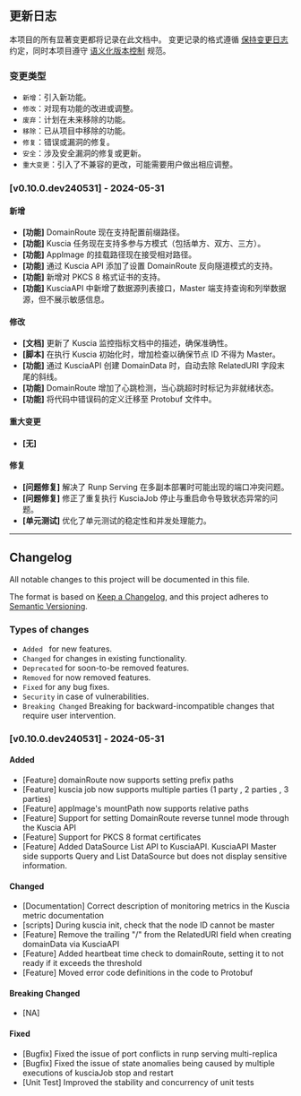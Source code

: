 ## 更新日志

本项目的所有显著变更都将记录在此文档中。
变更记录的格式遵循 [保持变更日志](https://keepachangelog.com/zh-CN/1.0.0/)
约定，同时本项目遵守 [语义化版本控制](https://semver.org/lang/zh-CN/spec/v2.0.0.html) 规范。

### 变更类型
- `新增`：引入新功能。
- `修改`：对现有功能的改进或调整。
- `废弃`：计划在未来移除的功能。
- `移除`：已从项目中移除的功能。
- `修复`：错误或漏洞的修复。
- `安全`：涉及安全漏洞的修复或更新。
- `重大变更`：引入了不兼容的更改，可能需要用户做出相应调整。

### [v0.10.0.dev240531] - 2024-05-31

#### 新增
- **[功能]** DomainRoute 现在支持配置前缀路径。
- **[功能]** Kuscia 任务现在支持多参与方模式（包括单方、双方、三方）。
- **[功能]** AppImage 的挂载路径现在接受相对路径。
- **[功能]** 通过 Kuscia API 添加了设置 DomainRoute 反向隧道模式的支持。
- **[功能]** 新增对 PKCS 8 格式证书的支持。
- **[功能]** KusciaAPI 中新增了数据源列表接口，Master 端支持查询和列举数据源，但不展示敏感信息。

#### 修改
- **[文档]** 更新了 Kuscia 监控指标文档中的描述，确保准确性。
- **[脚本]** 在执行 Kuscia 初始化时，增加检查以确保节点 ID 不得为 Master。
- **[功能]** 通过 KusciaAPI 创建 DomainData 时，自动去除 RelatedURI 字段末尾的斜线。
- **[功能]** DomainRoute 增加了心跳检测，当心跳超时时标记为非就绪状态。
- **[功能]** 将代码中错误码的定义迁移至 Protobuf 文件中。

#### 重大变更
- **[无]**

#### 修复
- **[问题修复]** 解决了 Runp Serving 在多副本部署时可能出现的端口冲突问题。
- **[问题修复]** 修正了重复执行 KusciaJob 停止与重启命令导致状态异常的问题。
- **[单元测试]** 优化了单元测试的稳定性和并发处理能力。

---

## Changelog

All notable changes to this project will be documented in this file.

The format is based on [Keep a Changelog](https://keepachangelog.com/en/1.0.0/),
and this project adheres to [Semantic Versioning](https://semver.org/spec/v2.0.0.html).

### Types of changes

- `Added ` for new features.
- `Changed` for changes in existing functionality.
- `Deprecated` for soon-to-be removed features.
- `Removed` for now removed features.
- `Fixed` for any bug fixes.
- `Security` in case of vulnerabilities.
- `Breaking Changed` Breaking for backward-incompatible changes that require user intervention.

### [v0.10.0.dev240531] - 2024-05-31

#### Added
- [Feature] domainRoute now supports setting prefix paths
- [Feature] kuscia job now supports multiple parties (1 party , 2 parties , 3 parties)
- [Feature] appImage's mountPath now supports relative paths
- [Feature] Support for setting DomainRoute reverse tunnel mode through the Kuscia API
- [Feature] Support for PKCS 8 format certificates
- [Feature] Added DataSource List API to KusciaAPI. KusciaAPI Master side supports Query and List DataSource but does not display sensitive information.

#### Changed
- [Documentation] Correct description of monitoring metrics in the Kuscia metric documentation
- [scripts] During kuscia init, check that the node ID cannot be master
- [Feature] Remove the trailing "/" from the RelatedURI field when creating domainData via KusciaAPI
- [Feature] Added heartbeat time check to domainRoute, setting it to not ready if it exceeds the threshold
- [Feature] Moved error code definitions in the code to Protobuf

#### Breaking Changed
- [NA]

#### Fixed
- [Bugfix] Fixed the issue of port conflicts in runp serving multi-replica
- [Bugfix] Fixed the issue of state anomalies being caused by multiple executions of kusciaJob stop and restart
- [Unit Test] Improved the stability and concurrency of unit tests